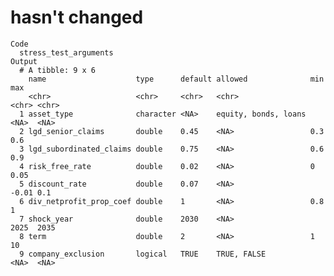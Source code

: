 # hasn't changed

    Code
      stress_test_arguments
    Output
      # A tibble: 9 x 6
        name                    type      default allowed              min   max  
        <chr>                   <chr>     <chr>   <chr>                <chr> <chr>
      1 asset_type              character <NA>    equity, bonds, loans <NA>  <NA> 
      2 lgd_senior_claims       double    0.45    <NA>                 0.3   0.6  
      3 lgd_subordinated_claims double    0.75    <NA>                 0.6   0.9  
      4 risk_free_rate          double    0.02    <NA>                 0     0.05 
      5 discount_rate           double    0.07    <NA>                 -0.01 0.1  
      6 div_netprofit_prop_coef double    1       <NA>                 0.8   1    
      7 shock_year              double    2030    <NA>                 2025  2035 
      8 term                    double    2       <NA>                 1     10   
      9 company_exclusion       logical   TRUE    TRUE, FALSE          <NA>  <NA> 

